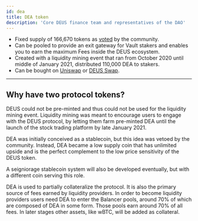 ```yaml
---
id: dea
title: DEA token
description: 'Core DEUS finance team and representatives of the DAO'
---
```


- Fixed supply of 166,670 tokens as [voted](https://t.me/deusfinance/33986) by the community.
- Can be pooled to provide an exit gateway for Vault stakers and enables you to earn the maximum Fees inside the DEUS ecosystem.
- Created with a liquidity mining event that ran from October 2020 until middle of January 2021, distributed 110,000 DEA to stakers. 
- Can be bought on [Uniswap](https://app.uniswap.org/#/swap?inputCurrency=0x3b62f3820e0b035cc4ad602dece6d796bc325325&outputCurrency=0x80ab141f324c3d6f2b18b030f1c4e95d4d658778) or [DEUS Swap](https://app.deus.finance/swap).

___

## Why have two protocol tokens?

DEUS could not be pre-minted and thus could not be used for the liquidity mining event. Liquidity mining was meant to encourage users to engage with the DEUS protocol, by letting them farm pre-minted DEA until the launch of the stock trading platform by late January 2021.

DEA was initially conceived as a stablecoin, but this idea was vetoed by the community. Instead, DEA became a low supply coin that has unlimited upside and is the perfect complement to the low price sensitivity of the DEUS token.

A seigniorage stablecoin system will also be developed eventually, but with a different coin serving this role.

DEA is used to partially collateralize the protocol. It is also the primary source of fees earned by liquidity providers. In order to become liquidity providers users need DEA to enter the Balancer pools, around 70% of which are composed of DEA in some form. Those pools earn around 70% of all fees. In later stages other assets, like wBTC, will be added as collateral.
